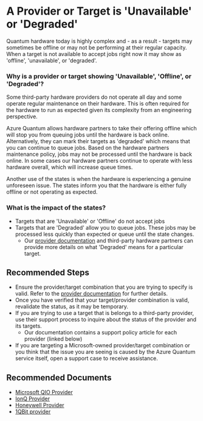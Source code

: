 <properties
  pagetitle="A Provider or Target is 'Unavailable' or 'Degraded'&#xD;"
  service=""
  resource=""
  ms.author="dasto"
  selfhelptype="Generic"
  supporttopicids="32740193,32740195"
  resourcetags=""
  productpesids="17040"
  cloudenvironments="public,fairfax,usnat,ussec"
  articleid="f7ee66ed-36d0-4b3c-9302-8c8d02b2c8d2"
  ownershipid="Azure_Quantum" />
# A Provider or Target is 'Unavailable' or 'Degraded'

Quantum hardware today is highly complex and - as a result - targets may sometimes be offline or may not be performing at their regular capacity. When a target is not available to accept jobs right now it may show as 'offline', 'unavailable', or 'degraded'.

### **Why is a provider or target showing 'Unavailable', 'Offline', or 'Degraded'?**

Some third-party hardware providers do not operate all day and some operate regular maintenance on their hardware. This is often required for the hardware to run as expected given its complexity from an engineering perspective.

Azure Quantum allows hardware partners to take their offering offline which will stop you from queuing jobs until the hardware is back online.
Alternatively, they can mark their targets as 'degraded' which means that you can continue to queue jobs. Based on the hardware partners maintenance policy, jobs may not be processed until the hardware is back online. In some cases our hardware partners continue to operate with less hardware overall, which will increase queue times.

Another use of the states is when the hardware is experiencing a genuine unforeseen issue. The states inform you that the hardware is either fully offline or not operating as expected.

### **What is the impact of the states?**

- Targets that are 'Unavailable' or 'Offline' do not accept jobs
- Targets that are 'Degraded' allow you to queue jobs. These jobs may be processed less quickly than expected or queue until the state changes.
  - Our [provider documentation](https://docs.microsoft.com/azure/quantum/overview-azure-quantum#providers-and-targets) and third-party hardware partners can provide more details on what 'Degraded' means for a particular target.

## **Recommended Steps**

- Ensure the provider/target combination that you are trying to specify is valid. Refer to the [provider documentation](https://docs.microsoft.com/azure/quantum/overview-azure-quantum#providers-and-targets) for further details.
- Once you have verified that your target/provider combination is valid, revalidate the status, as it may be temporary.
- If you are trying to use a target that is belongs to a third-party provider, use their support process to inquire about the status of the provider and its targets.
  - Our documentation contains a support policy article for each provider (linked below)
- If you are targeting a Microsoft-owned provider/target combination or you think that the issue you are seeing is caused by the Azure Quantum service itself, open a support case to receive assistance.

## **Recommended Documents**

* [Microsoft QIO Provider](https://docs.microsoft.com/azure/quantum/provider-microsoft-qio)
* [IonQ Provider](https://docs.microsoft.com/azure/quantum/provider-ionq)
* [Honeywell Provider](https://docs.microsoft.com/azure/quantum/provider-honeywell)
* [1QBit provider](https://docs.microsoft.com/azure/quantum/provider-1qbit)

